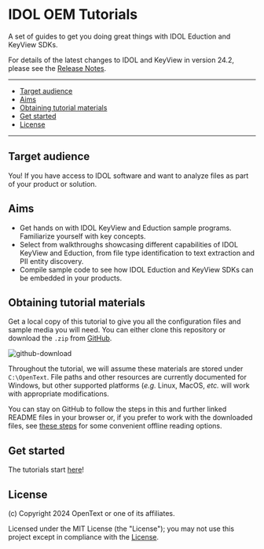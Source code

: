 # IDOL OEM Tutorials

A set of guides to get you doing great things with IDOL Eduction and KeyView SDKs.

For details of the latest changes to IDOL and KeyView in version 24.2, please see the [Release Notes](https://www.microfocus.com/documentation/idol/IDOL_24_2/IDOLReleaseNotes_24.2_Documentation/idol/Content/_Introduction.htm).

---

- [Target audience](#target-audience)
- [Aims](#aims)
- [Obtaining tutorial materials](#obtaining-tutorial-materials)
- [Get started](#get-started)
- [License](#license)

---

## Target audience

You! If you have access to IDOL software and want to analyze files as part of your product or solution.

## Aims

- Get hands on with IDOL KeyView and Eduction sample programs.  Familiarize yourself with key concepts.
- Select from walkthroughs showcasing different capabilities of IDOL KeyView and Eduction, from file type identification to text extraction and PII entity discovery.
- Compile sample code to see how IDOL Eduction and KeyView SDKs can be embedded in your products.

## Obtaining tutorial materials

Get a local copy of this tutorial to give you all the configuration files and sample media you will need.  You can either clone this repository or download the `.zip` from [GitHub](https://github.com/opentext-idol/idol-oem-tutorials).

![github-download](./figs/github-download.png)

Throughout the tutorial, we will assume these materials are stored under `C:\OpenText`.  File paths and other resources are currently documented for Windows, but other supported platforms (*e.g.* Linux, MacOS, *etc.*  will work with appropriate modifications.

You can stay on GitHub to follow the steps in this and further linked README files in your browser or, if you prefer to work with the downloaded files, see [these steps](./appendix/markdown_reader.md) for some convenient offline reading options.

## Get started

The tutorials start [here](./tutorials/README.md)!

## License

(c) Copyright 2024 OpenText or one of its affiliates.

Licensed under the MIT License (the "License"); you may not use this project except in compliance with the [License](./LICENSE.md).
